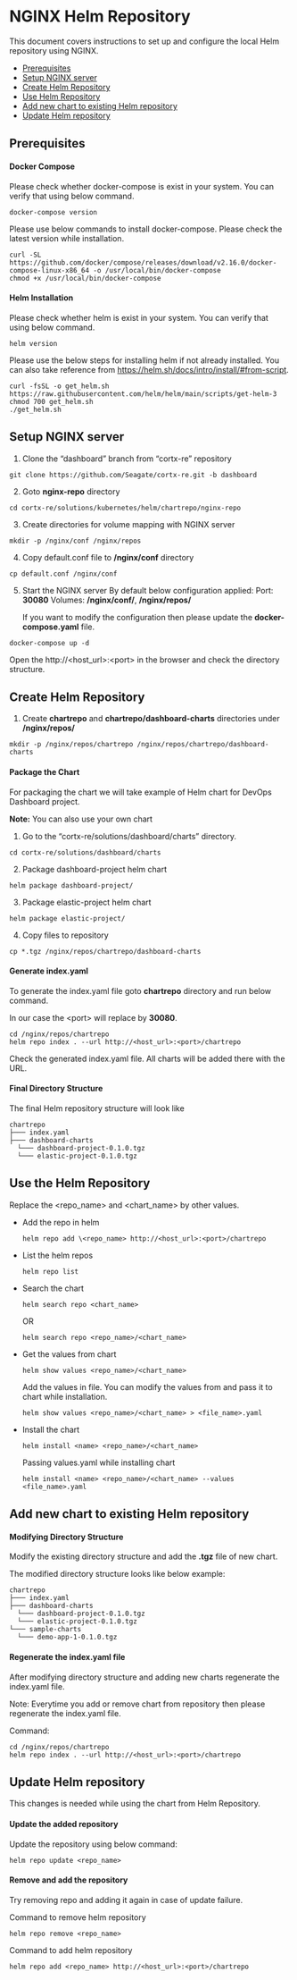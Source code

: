 # NGINX Helm Repository

This document covers instructions to set up and configure the local Helm repository using NGINX.

- [Prerequisites](#prerequisites)
- [Setup NGINX server](#setup-nginx-server)
- [Create Helm Repository](#create-helm-repository)
- [Use Helm Repository](#using-helm-repository)
- [Add new chart to existing Helm repository](#adding-new-chart)
- [Update Helm repository](#update-helm-repository)

<a name="prerequisites" />

## Prerequisites

#### **Docker Compose**

Please check whether docker-compose is exist in your system. You can verify that using below command.

```
docker-compose version
```

Please use below commands to install docker-compose. Please check the latest version while installation.

```
curl -SL https://github.com/docker/compose/releases/download/v2.16.0/docker-compose-linux-x86_64 -o /usr/local/bin/docker-compose
chmod +x /usr/local/bin/docker-compose
```

#### Helm Installation

Please check whether helm is exist in your system. You can verify that using below command.

```
helm version
```

Please use the below steps for installing helm if not already installed. You can also take reference from https://helm.sh/docs/intro/install/#from-script.

```
curl -fsSL -o get_helm.sh https://raw.githubusercontent.com/helm/helm/main/scripts/get-helm-3
chmod 700 get_helm.sh
./get_helm.sh
```

<a name="setup-nginx-server" />

## Setup NGINX server

1. Clone the “dashboard” branch from “cortx-re” repository

```
git clone https://github.com/Seagate/cortx-re.git -b dashboard
```

2. Goto **nginx-repo** directory

```
cd cortx-re/solutions/kubernetes/helm/chartrepo/nginx-repo
```

3. Create directories for volume mapping with NGINX server

```
mkdir -p /nginx/conf /nginx/repos
```

4. Copy default.conf file to **/nginx/conf** directory

```
cp default.conf /nginx/conf
```

5. Start the NGINX server
   By default below configuration applied:
   Port: **30080**
   Volumes: **/nginx/conf/**, **/nginx/repos/**

   If you want to modify the configuration then please update the **docker-compose.yaml** file.

```
docker-compose up -d
```

Open the http://\<host_url>:\<port> in the browser and check the directory structure.

<a name="create-helm-repository" />

## Create Helm Repository

1. Create **chartrepo** and **chartrepo/dashboard-charts** directories under **/nginx/repos/**

```
mkdir -p /nginx/repos/chartrepo /nginx/repos/chartrepo/dashboard-charts
```
#### Package the Chart

For packaging the chart we will take example of Helm chart for DevOps Dashboard project.

**Note:** You can also use your own chart

1. Go to the “cortx-re/solutions/dashboard/charts” directory.

```
cd cortx-re/solutions/dashboard/charts
```

2. Package dashboard-project helm chart

```
helm package dashboard-project/
```

3. Package elastic-project helm chart

```
helm package elastic-project/
```

4. Copy files to repository

```
cp *.tgz /nginx/repos/chartrepo/dashboard-charts
```

#### Generate **index.yaml**

To generate the index.yaml file goto **chartrepo** directory and run below command.

In our case the \<port> will replace by **30080**.

```
cd /nginx/repos/chartrepo
helm repo index . --url http://<host_url>:<port>/chartrepo
```

Check the generated index.yaml file. All charts will be added there with the URL.

#### **Final Directory Structure**

The final Helm repository structure will look like

```
chartrepo
├─── index.yaml
├─── dashboard-charts
  └─── dashboard-project-0.1.0.tgz
  └─── elastic-project-0.1.0.tgz
```

<a name="using-helm-repository" />

## Use the Helm Repository

Replace the \<repo_name> and \<chart_name> by other values.

- Add the repo in helm

  ```
  helm repo add \<repo_name> http://<host_url>:<port>/chartrepo
  ```

- List the helm repos

  ```
  helm repo list
  ```

- Search the chart

  ```
  helm search repo <chart_name>
  ```

  OR

  ```
  helm search repo <repo_name>/<chart_name>
  ```

- Get the values from chart

  ```
  helm show values <repo_name>/<chart_name>
  ```

  Add the values in file. You can modify the values from and pass it to chart while installation.

  ```
  helm show values <repo_name>/<chart_name> > <file_name>.yaml
  ```

- Install the chart

  ```
  helm install <name> <repo_name>/<chart_name>
  ```

  Passing values.yaml while installing chart

  ```
  helm install <name> <repo_name>/<chart_name> --values <file_name>.yaml
  ```

<a name="adding-new-chart" />

## Add new chart to existing Helm repository

#### Modifying Directory Structure

Modify the existing directory structure and add the **.tgz** file of new chart.

The modified directory structure looks like below example:

```
chartrepo
├─── index.yaml
├─── dashboard-charts
  └─── dashboard-project-0.1.0.tgz
  └─── elastic-project-0.1.0.tgz
└─── sample-charts
  └─── demo-app-1-0.1.0.tgz
```

#### Regenerate the index.yaml file

After modifying directory structure and adding new charts regenerate the index.yaml file.

Note: Everytime you add or remove chart from repository then please regenerate the index.yaml file.

Command:

```
cd /nginx/repos/chartrepo
helm repo index . --url http://<host_url>:<port>/chartrepo
```

<a name="update-helm-repository" />

## Update Helm repository

This changes is needed while using the chart from Helm Repository.

#### **Update the added repository**

Update the repository using below command:

```
helm repo update <repo_name>
```

#### **Remove and add the repository**

Try removing repo and adding it again in case of update failure.

Command to remove helm repository
```
helm repo remove <repo_name>
```

Command to add helm repository
```
helm repo add <repo_name> http://<host_url>:<port>/chartrepo
```
